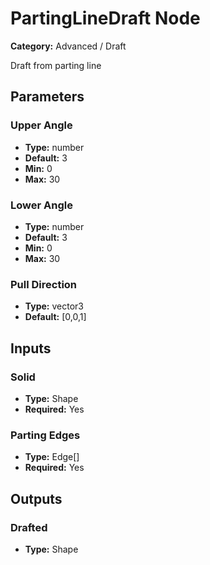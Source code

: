 
# PartingLineDraft Node

**Category:** Advanced / Draft

Draft from parting line

## Parameters


### Upper Angle
- **Type:** number
- **Default:** 3
- **Min:** 0
- **Max:** 30



### Lower Angle
- **Type:** number
- **Default:** 3
- **Min:** 0
- **Max:** 30



### Pull Direction
- **Type:** vector3
- **Default:** [0,0,1]





## Inputs


### Solid
- **Type:** Shape
- **Required:** Yes



### Parting Edges
- **Type:** Edge[]
- **Required:** Yes



## Outputs


### Drafted
- **Type:** Shape




